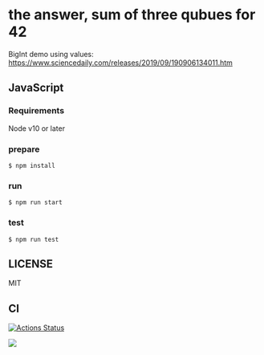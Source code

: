 # the answer, sum of three qubues for 42

BigInt demo using values: 
https://www.sciencedaily.com/releases/2019/09/190906134011.htm

## JavaScript

### Requirements

Node v10 or later

### prepare

```
$ npm install
```

### run

```
$ npm run start
```

### test

```
$ npm run test
```


## LICENSE
MIT

## CI
[![Actions Status](https://github.com/hrkt/answer42/workflows/workflows/nodejs.yml/badge.svg)](https://github.com/hrkt/answer42/actions)


![](https://github.com/hrkt/answer42/.github/workflows/main.yml/badge.svg)
